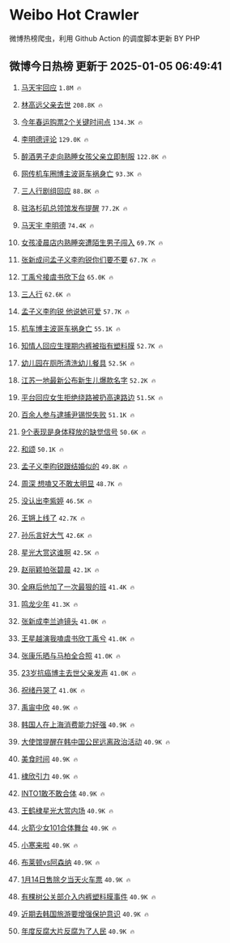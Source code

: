 # Weibo Hot Crawler 



微博热榜爬虫，利用 Github Action 的调度脚本更新 BY PHP 


## 微博今日热榜 更新于 2025-01-05 06:49:41 
1. [马天宇回应](https://s.weibo.com/weibo?q=%23%E9%A9%AC%E5%A4%A9%E5%AE%87%E5%9B%9E%E5%BA%94%23&t=31&band_rank=1&Refer=top) `1.8M 🔥` 

1. [林高远父亲去世](https://s.weibo.com/weibo?q=%E6%9E%97%E9%AB%98%E8%BF%9C%E7%88%B6%E4%BA%B2%E5%8E%BB%E4%B8%96&t=31&band_rank=2&Refer=top) `208.8K 🔥` 

1. [今年春运购票2个关键时间点](https://s.weibo.com/weibo?q=%23%E4%BB%8A%E5%B9%B4%E6%98%A5%E8%BF%90%E8%B4%AD%E7%A5%A82%E4%B8%AA%E5%85%B3%E9%94%AE%E6%97%B6%E9%97%B4%E7%82%B9%23&t=31&band_rank=3&Refer=top) `134.3K 🔥` 

1. [李明德评论](https://s.weibo.com/weibo?q=%E6%9D%8E%E6%98%8E%E5%BE%B7%E8%AF%84%E8%AE%BA&t=31&band_rank=4&Refer=top) `129.0K 🔥` 

1. [醉酒男子走向熟睡女孩父亲立即制服](https://s.weibo.com/weibo?q=%23%E9%86%89%E9%85%92%E7%94%B7%E5%AD%90%E8%B5%B0%E5%90%91%E7%86%9F%E7%9D%A1%E5%A5%B3%E5%AD%A9%E7%88%B6%E4%BA%B2%E7%AB%8B%E5%8D%B3%E5%88%B6%E6%9C%8D%23&t=31&band_rank=5&Refer=top) `122.8K 🔥` 

1. [网传机车圈博主波哥车祸身亡](https://s.weibo.com/weibo?q=%23%E7%BD%91%E4%BC%A0%E6%9C%BA%E8%BD%A6%E5%9C%88%E5%8D%9A%E4%B8%BB%E6%B3%A2%E5%93%A5%E8%BD%A6%E7%A5%B8%E8%BA%AB%E4%BA%A1%23&t=31&band_rank=6&Refer=top) `93.3K 🔥` 

1. [三人行剧组回应](https://s.weibo.com/weibo?q=%23%E4%B8%89%E4%BA%BA%E8%A1%8C%E5%89%A7%E7%BB%84%E5%9B%9E%E5%BA%94%23&t=31&band_rank=7&Refer=top) `88.8K 🔥` 

1. [驻洛杉矶总领馆发布提醒](https://s.weibo.com/weibo?q=%23%E9%A9%BB%E6%B4%9B%E6%9D%89%E7%9F%B6%E6%80%BB%E9%A2%86%E9%A6%86%E5%8F%91%E5%B8%83%E6%8F%90%E9%86%92%23&t=31&band_rank=8&Refer=top) `77.2K 🔥` 

1. [马天宇 李明德](https://s.weibo.com/weibo?q=%E9%A9%AC%E5%A4%A9%E5%AE%87%20%E6%9D%8E%E6%98%8E%E5%BE%B7&t=31&band_rank=9&Refer=top) `74.4K 🔥` 

1. [女孩凌晨店内熟睡突遭陌生男子闯入](https://s.weibo.com/weibo?q=%23%E5%A5%B3%E5%AD%A9%E5%87%8C%E6%99%A8%E5%BA%97%E5%86%85%E7%86%9F%E7%9D%A1%E7%AA%81%E9%81%AD%E9%99%8C%E7%94%9F%E7%94%B7%E5%AD%90%E9%97%AF%E5%85%A5%23&t=31&band_rank=10&Refer=top) `69.7K 🔥` 

1. [张新成问孟子义李昀锐你们要不要](https://s.weibo.com/weibo?q=%23%E5%BC%A0%E6%96%B0%E6%88%90%E9%97%AE%E5%AD%9F%E5%AD%90%E4%B9%89%E6%9D%8E%E6%98%80%E9%94%90%E4%BD%A0%E4%BB%AC%E8%A6%81%E4%B8%8D%E8%A6%81%23&t=31&band_rank=11&Refer=top) `67.7K 🔥` 

1. [丁禹兮接虞书欣下台](https://s.weibo.com/weibo?q=%E4%B8%81%E7%A6%B9%E5%85%AE%E6%8E%A5%E8%99%9E%E4%B9%A6%E6%AC%A3%E4%B8%8B%E5%8F%B0&t=31&band_rank=12&Refer=top) `65.0K 🔥` 

1. [三人行](https://s.weibo.com/weibo?q=%E4%B8%89%E4%BA%BA%E8%A1%8C&t=31&band_rank=13&Refer=top) `62.6K 🔥` 

1. [孟子义李昀锐 他说她可爱](https://s.weibo.com/weibo?q=%E5%AD%9F%E5%AD%90%E4%B9%89%E6%9D%8E%E6%98%80%E9%94%90%20%E4%BB%96%E8%AF%B4%E5%A5%B9%E5%8F%AF%E7%88%B1&t=31&band_rank=14&Refer=top) `57.7K 🔥` 

1. [机车博主波哥车祸身亡](https://s.weibo.com/weibo?q=%23%E6%9C%BA%E8%BD%A6%E5%8D%9A%E4%B8%BB%E6%B3%A2%E5%93%A5%E8%BD%A6%E7%A5%B8%E8%BA%AB%E4%BA%A1%23&t=31&band_rank=15&Refer=top) `55.1K 🔥` 

1. [知情人回应生理期内裤被指有塑料膜](https://s.weibo.com/weibo?q=%23%E7%9F%A5%E6%83%85%E4%BA%BA%E5%9B%9E%E5%BA%94%E7%94%9F%E7%90%86%E6%9C%9F%E5%86%85%E8%A3%A4%E8%A2%AB%E6%8C%87%E6%9C%89%E5%A1%91%E6%96%99%E8%86%9C%23&t=31&band_rank=16&Refer=top) `52.7K 🔥` 

1. [幼儿园在厕所清洗幼儿餐具](https://s.weibo.com/weibo?q=%23%E5%B9%BC%E5%84%BF%E5%9B%AD%E5%9C%A8%E5%8E%95%E6%89%80%E6%B8%85%E6%B4%97%E5%B9%BC%E5%84%BF%E9%A4%90%E5%85%B7%23&t=31&band_rank=17&Refer=top) `52.5K 🔥` 

1. [江苏一地最新公布新生儿爆款名字](https://s.weibo.com/weibo?q=%23%E6%B1%9F%E8%8B%8F%E4%B8%80%E5%9C%B0%E6%9C%80%E6%96%B0%E5%85%AC%E5%B8%83%E6%96%B0%E7%94%9F%E5%84%BF%E7%88%86%E6%AC%BE%E5%90%8D%E5%AD%97%23&t=31&band_rank=18&Refer=top) `52.2K 🔥` 

1. [平台回应女生拒绝绕路被扔高速路边](https://s.weibo.com/weibo?q=%23%E5%B9%B3%E5%8F%B0%E5%9B%9E%E5%BA%94%E5%A5%B3%E7%94%9F%E6%8B%92%E7%BB%9D%E7%BB%95%E8%B7%AF%E8%A2%AB%E6%89%94%E9%AB%98%E9%80%9F%E8%B7%AF%E8%BE%B9%23&t=31&band_rank=19&Refer=top) `51.5K 🔥` 

1. [百余人参与逮捕尹锡悦失败](https://s.weibo.com/weibo?q=%23%E7%99%BE%E4%BD%99%E4%BA%BA%E5%8F%82%E4%B8%8E%E9%80%AE%E6%8D%95%E5%B0%B9%E9%94%A1%E6%82%A6%E5%A4%B1%E8%B4%A5%23&t=31&band_rank=20&Refer=top) `51.1K 🔥` 

1. [9个表现是身体释放的缺觉信号](https://s.weibo.com/weibo?q=%239%E4%B8%AA%E8%A1%A8%E7%8E%B0%E6%98%AF%E8%BA%AB%E4%BD%93%E9%87%8A%E6%94%BE%E7%9A%84%E7%BC%BA%E8%A7%89%E4%BF%A1%E5%8F%B7%23&t=31&band_rank=21&Refer=top) `50.6K 🔥` 

1. [和颂](https://s.weibo.com/weibo?q=%E5%92%8C%E9%A2%82&t=31&band_rank=22&Refer=top) `50.1K 🔥` 

1. [孟子义李昀锐跟结婚似的](https://s.weibo.com/weibo?q=%E5%AD%9F%E5%AD%90%E4%B9%89%E6%9D%8E%E6%98%80%E9%94%90%E8%B7%9F%E7%BB%93%E5%A9%9A%E4%BC%BC%E7%9A%84&t=31&band_rank=23&Refer=top) `49.8K 🔥` 

1. [周深 想嗑又不敢太明显](https://s.weibo.com/weibo?q=%E5%91%A8%E6%B7%B1%20%E6%83%B3%E5%97%91%E5%8F%88%E4%B8%8D%E6%95%A2%E5%A4%AA%E6%98%8E%E6%98%BE&t=31&band_rank=24&Refer=top) `48.7K 🔥` 

1. [没认出李紫婷](https://s.weibo.com/weibo?q=%23%E6%B2%A1%E8%AE%A4%E5%87%BA%E6%9D%8E%E7%B4%AB%E5%A9%B7%23&t=31&band_rank=25&Refer=top) `46.5K 🔥` 

1. [王锵上线了](https://s.weibo.com/weibo?q=%E7%8E%8B%E9%94%B5%E4%B8%8A%E7%BA%BF%E4%BA%86&t=31&band_rank=26&Refer=top) `42.7K 🔥` 

1. [孙乐言好大气](https://s.weibo.com/weibo?q=%23%E5%AD%99%E4%B9%90%E8%A8%80%E5%A5%BD%E5%A4%A7%E6%B0%94%23&t=31&band_rank=27&Refer=top) `42.6K 🔥` 

1. [星光大赏这谁啊](https://s.weibo.com/weibo?q=%E6%98%9F%E5%85%89%E5%A4%A7%E8%B5%8F%E8%BF%99%E8%B0%81%E5%95%8A&t=31&band_rank=28&Refer=top) `42.5K 🔥` 

1. [赵丽颖拍张碧晨](https://s.weibo.com/weibo?q=%E8%B5%B5%E4%B8%BD%E9%A2%96%E6%8B%8D%E5%BC%A0%E7%A2%A7%E6%99%A8&t=31&band_rank=29&Refer=top) `42.1K 🔥` 

1. [全麻后他加了一次最狠的班](https://s.weibo.com/weibo?q=%23%E5%85%A8%E9%BA%BB%E5%90%8E%E4%BB%96%E5%8A%A0%E4%BA%86%E4%B8%80%E6%AC%A1%E6%9C%80%E7%8B%A0%E7%9A%84%E7%8F%AD%23&t=31&band_rank=30&Refer=top) `41.4K 🔥` 

1. [鸣龙少年](https://s.weibo.com/weibo?q=%E9%B8%A3%E9%BE%99%E5%B0%91%E5%B9%B4&t=31&band_rank=31&Refer=top) `41.3K 🔥` 

1. [张新成李兰迪镜头](https://s.weibo.com/weibo?q=%23%E5%BC%A0%E6%96%B0%E6%88%90%E6%9D%8E%E5%85%B0%E8%BF%AA%E9%95%9C%E5%A4%B4%23&t=31&band_rank=32&Refer=top) `41.0K 🔥` 

1. [王星越演我嗑虞书欣丁禹兮](https://s.weibo.com/weibo?q=%23%E7%8E%8B%E6%98%9F%E8%B6%8A%E6%BC%94%E6%88%91%E5%97%91%E8%99%9E%E4%B9%A6%E6%AC%A3%E4%B8%81%E7%A6%B9%E5%85%AE%23&t=31&band_rank=33&Refer=top) `41.0K 🔥` 

1. [张康乐晒与马柏全合照](https://s.weibo.com/weibo?q=%E5%BC%A0%E5%BA%B7%E4%B9%90%E6%99%92%E4%B8%8E%E9%A9%AC%E6%9F%8F%E5%85%A8%E5%90%88%E7%85%A7&t=31&band_rank=34&Refer=top) `41.0K 🔥` 

1. [23岁抗癌博主去世父亲发声](https://s.weibo.com/weibo?q=%2323%E5%B2%81%E6%8A%97%E7%99%8C%E5%8D%9A%E4%B8%BB%E5%8E%BB%E4%B8%96%E7%88%B6%E4%BA%B2%E5%8F%91%E5%A3%B0%23&t=31&band_rank=35&Refer=top) `41.0K 🔥` 

1. [祝绪丹哭了](https://s.weibo.com/weibo?q=%E7%A5%9D%E7%BB%AA%E4%B8%B9%E5%93%AD%E4%BA%86&t=31&band_rank=36&Refer=top) `41.0K 🔥` 

1. [禹宙中欣](https://s.weibo.com/weibo?q=%E7%A6%B9%E5%AE%99%E4%B8%AD%E6%AC%A3&t=31&band_rank=37&Refer=top) `40.9K 🔥` 

1. [韩国人在上海消费能力好强](https://s.weibo.com/weibo?q=%23%E9%9F%A9%E5%9B%BD%E4%BA%BA%E5%9C%A8%E4%B8%8A%E6%B5%B7%E6%B6%88%E8%B4%B9%E8%83%BD%E5%8A%9B%E5%A5%BD%E5%BC%BA%23&t=31&band_rank=38&Refer=top) `40.9K 🔥` 

1. [大使馆提醒在韩中国公民远离政治活动](https://s.weibo.com/weibo?q=%23%E5%A4%A7%E4%BD%BF%E9%A6%86%E6%8F%90%E9%86%92%E5%9C%A8%E9%9F%A9%E4%B8%AD%E5%9B%BD%E5%85%AC%E6%B0%91%E8%BF%9C%E7%A6%BB%E6%94%BF%E6%B2%BB%E6%B4%BB%E5%8A%A8%23&t=31&band_rank=39&Refer=top) `40.9K 🔥` 

1. [美食时间](https://s.weibo.com/weibo?q=%23%E7%BE%8E%E9%A3%9F%E6%97%B6%E9%97%B4%23&t=31&band_rank=40&Refer=top) `40.9K 🔥` 

1. [棣欣引力](https://s.weibo.com/weibo?q=%E6%A3%A3%E6%AC%A3%E5%BC%95%E5%8A%9B&t=31&band_rank=41&Refer=top) `40.9K 🔥` 

1. [INTO1敢不敢合体](https://s.weibo.com/weibo?q=%23INTO1%E6%95%A2%E4%B8%8D%E6%95%A2%E5%90%88%E4%BD%93%23&t=31&band_rank=42&Refer=top) `40.9K 🔥` 

1. [王鹤棣星光大赏内场](https://s.weibo.com/weibo?q=%23%E7%8E%8B%E9%B9%A4%E6%A3%A3%E6%98%9F%E5%85%89%E5%A4%A7%E8%B5%8F%E5%86%85%E5%9C%BA%23&t=31&band_rank=43&Refer=top) `40.9K 🔥` 

1. [火箭少女101合体舞台](https://s.weibo.com/weibo?q=%E7%81%AB%E7%AE%AD%E5%B0%91%E5%A5%B3101%E5%90%88%E4%BD%93%E8%88%9E%E5%8F%B0&t=31&band_rank=44&Refer=top) `40.9K 🔥` 

1. [小寒来啦](https://s.weibo.com/weibo?q=%23%E5%B0%8F%E5%AF%92%E6%9D%A5%E5%95%A6%23&t=31&band_rank=45&Refer=top) `40.9K 🔥` 

1. [布莱顿vs阿森纳](https://s.weibo.com/weibo?q=%23%E5%B8%83%E8%8E%B1%E9%A1%BFvs%E9%98%BF%E6%A3%AE%E7%BA%B3%23&t=31&band_rank=46&Refer=top) `40.9K 🔥` 

1. [1月14日售除夕当天火车票](https://s.weibo.com/weibo?q=%231%E6%9C%8814%E6%97%A5%E5%94%AE%E9%99%A4%E5%A4%95%E5%BD%93%E5%A4%A9%E7%81%AB%E8%BD%A6%E7%A5%A8%23&t=31&band_rank=47&Refer=top) `40.9K 🔥` 

1. [有棵树公关部介入内裤塑料膜事件](https://s.weibo.com/weibo?q=%23%E6%9C%89%E6%A3%B5%E6%A0%91%E5%85%AC%E5%85%B3%E9%83%A8%E4%BB%8B%E5%85%A5%E5%86%85%E8%A3%A4%E5%A1%91%E6%96%99%E8%86%9C%E4%BA%8B%E4%BB%B6%23&t=31&band_rank=48&Refer=top) `40.9K 🔥` 

1. [近期去韩国旅游要增强保护意识](https://s.weibo.com/weibo?q=%23%E8%BF%91%E6%9C%9F%E5%8E%BB%E9%9F%A9%E5%9B%BD%E6%97%85%E6%B8%B8%E8%A6%81%E5%A2%9E%E5%BC%BA%E4%BF%9D%E6%8A%A4%E6%84%8F%E8%AF%86%23&t=31&band_rank=49&Refer=top) `40.9K 🔥` 

1. [年度反腐大片反腐为了人民](https://s.weibo.com/weibo?q=%E5%B9%B4%E5%BA%A6%E5%8F%8D%E8%85%90%E5%A4%A7%E7%89%87%E5%8F%8D%E8%85%90%E4%B8%BA%E4%BA%86%E4%BA%BA%E6%B0%91&t=31&band_rank=50&Refer=top) `40.9K 🔥` 

